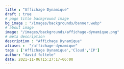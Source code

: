 ```yaml
---
title : "Affichage Dynamique"
draft : true
# page title background image
bg_image : "/images/backgrounds/banner.webp"
# about image
image: "/images/backgrounds/affichage-dynamique.png"
# meta description
description : "Affichage Dynamique"
aliases :  "/affichage-dynamique"
tags : ['Affichage Dynamique','Cloud','IP']
author: "david foltete"
date: 2021-11-06T15:27:17+06:00
---
```

